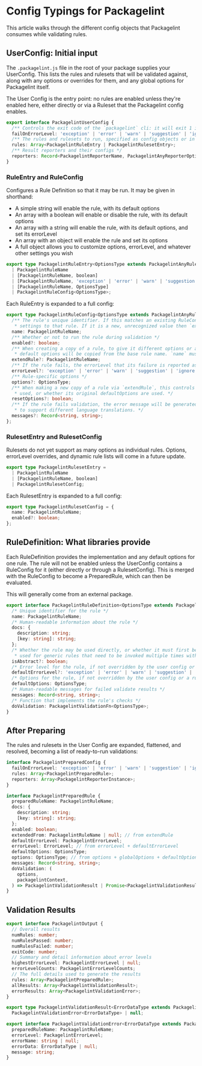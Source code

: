 # Config Typings for Packagelint

This article walks through the different config objects that Packagelint consumes while validating rules.

## UserConfig: Initial input

The `.packagelint.js` file in the root of your package supplies your UserConfig. This lists the rules and rulesets that
will be validated against, along with any options or overrides for them, and any global options for Packagelint itself.

The User Config is the entry point: no rules are enabled unless they're enabled here, either directly or via a Ruleset
that the Packagelint config enables.

```typescript
export interface PackagelintUserConfig {
  /** Controls the exit code of the `packagelint` cli: it will exit 1 if any rule fails at or above the specified level */
  failOnErrorLevel: 'exception' | 'error' | 'warn' | 'suggestion' | 'ignore';
  /** The rules and rulesets to run, specified as config objects or in shorthand. */
  rules: Array<PackagelintRuleEntry | PackagelintRulesetEntry>;
  /** Result reporters and their configs */
  reporters: Record<PackagelintReporterName, PackagelintAnyReporterOptions>;
}
```

### RuleEntry and RuleConfig

Configures a Rule Definition so that it may be run. It may be given in shorthand:

- A simple string will enable the rule, with its default options
- An array with a boolean will enable or disable the rule, with its default options
- An array with a string will enable the rule, with its default options, and set its errorLevel
- An array with an object will enable the rule and set its options
- A full object allows you to customize options, errorLevel, and whatever other settings you wish

```typescript
export type PackagelintRuleEntry<OptionsType extends PackagelintAnyRuleOptions> =
  | PackagelintRuleName
  | [PackagelintRuleName, boolean]
  | [PackagelintRuleName, 'exception' | 'error' | 'warn' | 'suggestion' | 'ignore']
  | [PackagelintRuleName, OptionsType]
  | PackagelintRuleConfig<OptionsType>;
```

Each RuleEntry is expanded to a full config:

```typescript
export type PackagelintRuleConfig<OptionsType extends PackagelintAnyRuleOptions> = {
  /** The rule's unique identifier. If this matches an existing RuleConfig or a RuleDefinition then it will apply
   * settings to that rule. If it is a new, unrecognized value then `extendRule` must be specified. */
  name: PackagelintRuleName;
  /** Whether or not to run the rule during validation */
  enabled?: boolean;
  /** When creating a copy of a rule, to give it different options or a different errorLevel, its implementation and
   * default options will be copied from the base rule name. `name` must be a new, unrecognized value to do this. */
  extendRule?: PackagelintRuleName;
  /** If the rule fails, the errorLevel that its failure is reported as */
  errorLevel?: 'exception' | 'error' | 'warn' | 'suggestion' | 'ignore';
  /** Rule-specific options */
  options?: OptionsType;
  /** When making a new copy of a rule via `extendRule`, this controls whether the base rule's current options are
   * used, or whether its original defaultOptions are used. */
  resetOptions?: boolean;
  /** If the rule fails validation, the error message will be generated from these messages. They may be customized
   * to support different language translations. */
  messages?: Record<string, string>;
};
```

### RulesetEntry and RulesetConfig

Rulesets do not yet support as many options as individual rules. Options, errorLevel overrides, and dynamic rule lists
will come in a future update.

```typescript
export type PackagelintRulesetEntry =
  | PackagelintRuleName
  | [PackagelintRuleName, boolean]
  | PackagelintRulesetConfig;
```

Each RulesetEntry is expanded to a full config:

```typescript
export type PackagelintRulesetConfig = {
  name: PackagelintRuleName;
  enabled?: boolean;
};
```

## RuleDefinition: What libraries provide

Each RuleDefinition provides the implementation and any default options for one rule. The rule will not be enabled
unless the UserConfig contains a RuleConfig for it (either directly or through a RulesetConfig). This is merged with the
RuleConfig to become a PreparedRule, which can then be evaluated.

This will generally come from an external package.

```typescript
export interface PackagelintRuleDefinition<OptionsType extends PackagelintAnyRuleOptions> {
  /* Unique identifier for the rule */
  name: PackagelintRuleName;
  /* Human-readable information about the rule */
  docs: {
    description: string;
    [key: string]: string;
  };
  /* Whether the rule may be used directly, or whether it must first be extended to define a different rule. This is
   * used for generic rules that need to be invoked multiple times with different options, like `file-exists` */
  isAbstract?: boolean;
  /* Error level for the rule, if not overridden by the user config or a ruleset. Defaults to "error". */
  defaultErrorLevel?: 'exception' | 'error' | 'warn' | 'suggestion' | 'ignore';
  /* Options for the rule, if not overridden by the user config or a ruleset */
  defaultOptions: OptionsType;
  /* Human-readable messages for failed validate results */
  messages: Record<string, string>;
  /* Function that implements the rule's checks */
  doValidation: PackagelintValidationFn<OptionsType>;
}
```

## After Preparing

The rules and rulesets in the User Config are expanded, flattened, and resolved, becoming a list of ready-to-run
validations:

```typescript
interface PackagelintPreparedConfig {
  failOnErrorLevel: 'exception' | 'error' | 'warn' | 'suggestion' | 'ignore';
  rules: Array<PackagelintPreparedRule>;
  reporters: Array<PackagelintReporterInstance>;
}
```

```typescript
interface PackagelintPreparedRule {
  preparedRuleName: PackagelintRuleName;
  docs: {
    description: string;
    [key: string]: string;
  };
  enabled: boolean;
  extendedFrom: PackagelintRuleName | null; // from extendRule
  defaultErrorLevel: PackagelintErrorLevel;
  errorLevel: ErrorLevel; // from errorLevel + defaultErrorLevel
  defaultOptions: OptionsType;
  options: OptionsType; // from options + globalOptions + defaultOptions, mediated by resetOptions
  messages: Record<string, string>;
  doValidation: (
    options,
    packagelintContext,
  ) => PackagelintValidationResult | Promise<PackagelintValidationResult>;
}
```

## Validation Results

```typescript
export interface PackagelintOutput {
  // Overall results
  numRules: number;
  numRulesPassed: number;
  numRulesFailed: number;
  exitCode: number;
  // Summary and detail information about error levels
  highestErrorLevel: PackagelintErrorLevel | null;
  errorLevelCounts: PackagelintErrorLevelCounts;
  // The full details used to generate the results
  rules: Array<PackagelintPreparedRule>;
  allResults: Array<PackagelintValidationResult>;
  errorResults: Array<PackagelintValidationError>;
}
```

```typescript
export type PackagelintValidationResult<ErrorDataType extends PackagelintAnyErrorData> =
  PackagelintValidationError<ErrorDataType> | null;

export interface PackagelintValidationError<ErrorDataType extends PackagelintAnyErrorData> {
  preparedRuleName: PackagelintRuleName;
  errorLevel: PackagelintErrorLevel;
  errorName: string | null;
  errorData: ErrorDataType | null;
  message: string;
}
```
